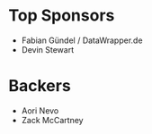 # Top Sponsors

- Fabian Gündel / DataWrapper.de
- Devin Stewart

# Backers

- Aori Nevo
- Zack McCartney

